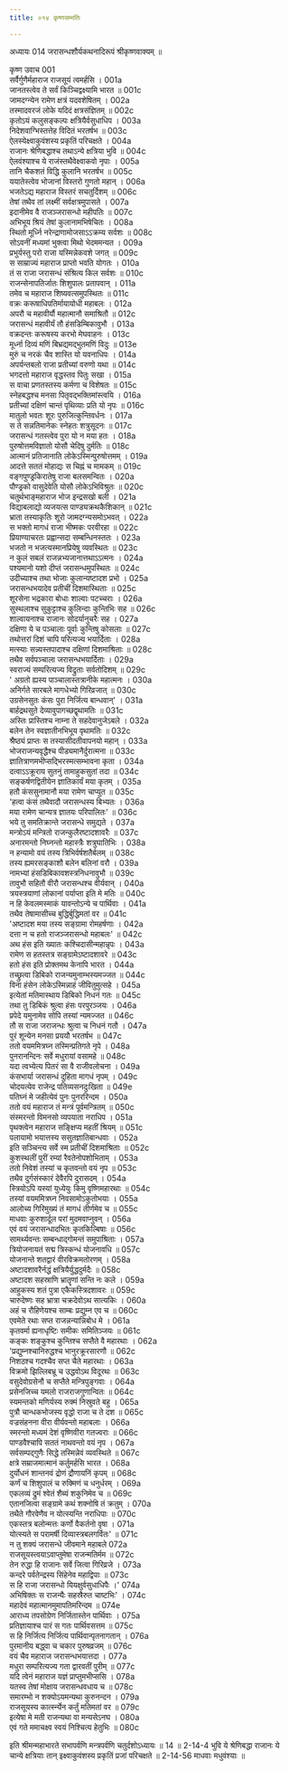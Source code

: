```yaml
---
title: ०१४ कृष्णसम्मतिः

---
```

अध्यायः 014
जरासन्धशौर्यकथनादिरूपं श्रीकृष्णवाक्यम् ॥
	
कृष्ण उवाच 	001  
सर्वैर्गुणैर्महाराज राजसूयं त्वमर्हसि ।	001a  
जानतस्त्वेव ते सर्वं किञ्चिद्वक्ष्यामि भारत ॥	001c  
जामदग्न्येन रामेण क्षत्रं यदवशेषितम् ।	002a  
तस्मादवरजं लोके यदिदं क्षत्रसंज्ञितम् ॥	002c  
कृतोऽयं कलुसङ्कल्पः क्षत्रियैर्वसुधाधिप ।	003a  
निदेशवाग्भिस्तत्तेह विदितं भरतर्षभ ॥	003c  
ऐलस्येक्ष्वाकुवंशस्य प्रकृतिं परिचक्षते ।	004a  
राजानः श्रेणिबद्धाश्च तथाऽन्ये क्षत्रिया भुवि ॥	004c  
ऐलवंश्याश्च ये राजंस्तथैवेक्ष्वाकवो नृपाः ।	005a  
तानि चैकशतं विद्धि कुलानि भरतर्षभ ॥	005c  
ययातेस्त्वेव भोजानां विस्तरो गुणतो महान् ।	006a  
भजतेऽद्य महाराज विस्तरं सचतुर्दिशम् ॥	006c  
तेषां तथैव तां लक्ष्मीं सर्वक्षत्रमुपासते ।	007a  
इदानीमेव वै राजञ्जरासन्धो महीपतिः ॥	007c  
अभिभूय श्रियं तेषां कुलानामभिषेचितः ।	008a  
स्थितो मूर्ध्नि नरेन्द्राणामोजसाऽऽक्रम्य सर्वशः ॥	008c  
सोऽवनीं मध्यमां भुक्त्वा मिथो भेदममन्यत ।	009a  
प्रभुर्यस्तु परो राजा यस्मिन्नेकवशे जगत् ॥	009c  
स साम्राज्यं महाराज प्राप्तो भवति योगतः ।	010a  
तं स राजा जरासन्धं संश्रित्य किल सर्वशः ॥	010c  
राजन्सेनापतिर्जातः शिशुपालः प्रतापवान् ।	011a  
तमेव च महाराज शिष्यवत्समुपस्थितः ॥	011c  
वक्रः करूषाधिपतिर्मायायोधी महाबलः ।	012a  
अपरौ च महावीर्यौ महात्मानौ समाश्रितौ ॥	012c  
जरासन्धं महावीर्यं तौ हंसडिम्बिकावुभौ ।	013a  
वक्रदन्तः करूषस्य करभो मेघवाहनः ।	013c  
मूर्ध्ना दिव्यं मणिं बिभ्रद्यमद्भुतमणिं विदुः ॥	013e  
मुरुं च नरकं चैव शास्ति यो यवनाधिपः ।	014a  
अपर्यन्तबलो राजा प्रतीच्यां वरुणो यथा ॥	014c  
भगदत्तो महाराज वृद्धस्तव पितुः सखा ।	015a  
स वाचा प्रणतस्तस्य कर्मणा च विशेषतः ॥	015c  
स्नेहबद्धश्च मनसा पितृवद्भक्तिमांस्त्वयि ।	016a  
प्रतीच्यां दक्षिणं चान्तं पृथिव्याः प्रति यो नृपः ॥	016c  
मातुलो भवतः शूरः पुरुजित्कुन्तिवर्धनः ।	017a  
स ते सन्नतिमानेकः स्नेहतः शत्रुसूदनः ॥	017c  
जरासन्धं गतस्त्वेव पुरा यो न मया हतः ।	018a  
पुरुषोत्तमविज्ञातो योसौ चेदिषु दुर्मतिः ॥	018c  
आत्मानं प्रतिजानाति लोकेऽस्मिन्पुरुषोत्तमम् ।	019a  
आदत्ते सततं मोहाद्यः स चिह्नं च मामकम् ॥	019c  
वङ्गपुण्ड्रकिरातेषु राजा बलसमन्वितः ।	020a  
पौण्ड्रको वासुदेवेति योसौ लोकेऽभिविश्रुतः ॥	020c  
चतुर्थभाङ्महाराज भोज इन्द्रसखो बली ।	021a  
विद्याबलाद्यो व्यजयत्स पाण्ड्यक्रथकैशिकान् ॥	021c  
भ्राता तस्याकृतिः शूरो जामदग्न्यसमोऽभवत् ।	022a  
स भक्तो मागधं राजा भीष्मकः परवीरहा ॥	022c  
प्रियाण्याचरतः प्रह्वान्सदा सम्बन्धिनस्ततः ।	023a  
भजतो न भजत्यस्मानप्रियेषु व्यवस्थितः ॥	023c  
न कुलं सबलं राजन्नभ्यजानात्तथाऽऽत्मनः ।	024a  
पश्यमानो यशो दीप्तं जरासन्धमुपस्थितः ॥	024c  
उदीच्याश्च तथा भोजाः कुलान्यष्टादश प्रभो ।	025a  
जरासन्धभयादेव प्रतीचीं दिशमास्थिताः ॥	025c  
शूरसेना भद्रकारा बोधाः शाल्वाः पटच्चराः ।	026a  
सुस्थलाश्च सुकुट्टाश्च कुलिन्दाः कुन्तिभिः सह ॥	026c  
शाल्वायनाश्च राजानः सोदर्यानुचरैः सह ।	027a  
दक्षिणा ये च पञ्चालाः पूर्वाः कुन्तिषु कोसलाः ॥	027c  
तथोत्तरां दिशं चापि परित्यज्य भयार्दिताः ।	028a  
मत्स्याः सन्न्यस्तपादाश्च दक्षिणां दिशमाश्रिताः ॥	028c  
तथैव सर्वपञ्चाला जरासन्धभयार्दिताः ।	029a  
स्वराज्यं सम्परित्यज्य विद्रुताः सर्वतोदिशम् ॥	029c  
\' अग्रतो ह्यस्य पाञ्चालास्तत्रानीके महात्मनः ।	030a  
अनिर्गते सारबले मागधेभ्यो गिरिव्रजात् ॥	030c  
उग्रसेनसुतः कंसः पुरा निर्जित्य बान्धवान्\' ।	031a  
बार्हद्रथसुते देव्यावुपागच्छद्वृथामतिः ॥	031c  
अस्तिः प्रास्तिश्च नाम्ना ते सहदेवानुजेऽबले ।	032a  
बलेन तेन स्वज्ञातीनभिभूय वृथामतिः ॥	032c  
श्रैष्ठ्यं प्राप्तः स तस्यासीदतीवापनयो महान् ।	033a  
भोजराजन्यवृद्धैश्च पीड्यमानैर्दुरात्मना ॥	033c  
ज्ञातित्राणमभीप्सद्भिरस्मत्सम्भावना कृता ।	034a  
दत्वाऽऽक्रूराय सुतनुं तामाहुकसुतां तदा ॥	034c  
सङ्कर्षणद्वितीयेन ज्ञातिकार्यं मया कृतम् ।	035a  
हतौ कंससुनामानौ मया रामेण चाप्युत ॥	035c  
\'हत्वा कंसं तथैवादौ जरासन्धस्य बिभ्यतः ।	036a  
मया रामेण चान्यत्र ज्ञातयः परिपालितः\' ॥	036c  
भये तु समतिक्रान्ते जरासन्धे समुद्यते ।	037a  
मन्त्रोऽयं मन्त्रितो राजन्कुलैरष्टादशावरैः ॥	037c  
अनारमन्तो निघ्नन्तो महास्त्रैः शत्रुघातिभिः ।	038a  
न हन्यामो वयं तस्य त्रिभिर्वर्षशतैर्बलम् ॥	038c  
तस्य ह्यमरसङ्काशौ बलेन बलिनां वरौ ।	039a  
नामभ्यां हंसडिबिकावशस्त्रनिधनावुभौ ॥	039c  
तावुभौ सहितौ वीरौ जरासन्धश्च वीर्यवान् ।	040a  
त्रयस्त्रयाणां लोकानां पर्याप्ता इति मे मतिः ॥	040c  
न हि केवलमस्माकं यावन्तोऽन्ये च पार्थिवाः ।	041a  
तथैव तेषामासीच्च बुद्धिर्बुद्धिमतां वर ॥	041c  
\'अष्टादश मया तस्य सङ्ग्रामा रोमहर्षणाः ।	042a  
दत्ता न च हतो राजञ्जरासन्धो महाबलः\' ॥	042c  
अथ हंस इति ख्यातः कश्चिदासीन्महान्नृपः ।	043a  
रामेण स हतस्तत्र सङ्ग्रामेऽष्टादशावरे ॥	043c  
हतो हंस इति प्रोक्तमथ केनापि भारत ।	044a  
तच्छ्रुत्वा डिबिको राजन्यमुनाम्भस्यमज्जत ॥	044c  
विना हंसेन लोकेऽस्मिन्नाहं जीवितुमुत्सहे ।	045a  
इत्येतां मतिमास्थाय डिबिको निधनं गतः ॥	045c  
तथा तु डिबिकं श्रुत्वा हंसः परपुरञ्जयः ।	046a  
प्रपेदे यमुनामेव सोपि तस्यां न्यमज्जत ॥	046c  
तौ स राजा जराजन्धः श्रुत्वा च निधनं गतौ ।	047a  
पुरं शून्येन मनसा प्रययौ भरतर्षभ ॥	047c  
ततो वयममित्रघ्न तस्मिन्प्रतिगते नृपे ।	048a  
पुनरानन्दिनः सर्वे मधुरायां वसामहे ॥	048c  
यदा त्वभ्येत्य पितरं सा वै राजीवलोचना ।	049a  
कंसभार्या जरासन्धं दुहिता मागधं नृपम् ।	049c  
चोदयत्येव राजेन्द्र पतिव्यसनदुःखिता ॥	049e  
पतिघ्नं मे जहीत्येवं पुनः पुनररिन्दम ।	050a  
ततो वयं महाराज तं मन्त्रं पूर्वमन्त्रितम् ॥	050c  
संस्मरन्तो विमनसो व्यपयाता नराधिप ।	051a  
पृथक्त्वेन महाराज सङ्क्षिप्य महतीं श्रियम् ॥	051c  
पलायामो भयात्तस्य ससुतज्ञातिबान्धवाः ।	052a  
इति सञ्चिन्त्य सर्वे स्म प्रतीचीं दिशमाश्रिताः ॥	052c  
कुशस्थलीं पुरीं रम्यां रैवतेनोपशोभिताम् ।	053a  
ततो निवेशं तस्यां च कृतवन्तो वयं नृप ॥	053c  
तथैव दुर्गसंस्कारं देवैरपि दुरासदम् ।	054a  
स्त्रियोऽपि यस्यां युध्येयुः किमु वृष्णिमहारथाः ॥	054c  
तस्यां वयममित्रघ्न निवसामोऽकुतोभयाः ।	055a  
आलोच्य गिरिमुख्यं तं मागधं तीर्णमेव च ॥	055c  
माधवाः कुरुशार्दूल परां मुदमवाप्नुवन् ।	056a  
एवं वयं जरासन्धादभितः कृतकिल्बिषाः ॥	056c  
सामर्थ्यवन्तः सम्बन्धाद्गोमन्तं समुपाश्रिताः ।	057a  
त्रियोजनायतं सद्म त्रिस्कन्धं योजनावधि ॥	057c  
योजनान्ते शतद्वारं वीरविक्रमतोरणम् ।	058a  
अष्टादशावरैर्नद्धं क्षत्रियैर्युद्धदुर्मदैः ॥	058c  
अष्टादश सहस्राणि भ्रातॄणां सन्ति नः कले ।	059a  
आहुकस्य शतं पुत्रा एकैकस्त्रिदशावरः ॥	059c  
चारुदेष्णः सह भ्रात्रा चक्रदेवोऽथ सात्यकिः ।	060a  
अहं च रौहिणेयश्च साम्बः प्रद्युम्न एव च ॥	060c  
एवमेते रथाः सप्त राजन्नन्यान्निबोध मे ।	061a  
कृतवर्मा ह्यनाधृष्टिः समीकः समितिञ्जयः ॥	061c  
कङ्कः शङ्कुश्च कुन्तिश्च सप्तैते वै महारथाः ।	062a  
\'प्रद्युम्नश्चानिरुद्धश्च भानुरक्रूरसारणौ ॥	062c  
निशठश्च गदश्चैव सप्त चैते महारथाः ।	063a  
विक्रमो झिल्लिबभ्रू च उद्धवोऽथ विदूरथः ॥	063c  
वसुदेवोग्रसेनौ च सप्तैते मन्त्रिपुङ्गवाः ।	064a  
प्रसेनजिच्च यमलो राजराजगुणान्वितः ॥	064c  
स्यमन्तको मणिर्यस्य रुक्मं निस्रुवते बहु ।	065a  
पुत्रौ चान्धकभोजस्य वृद्धो राजा च ते दश ॥	065c  
वज्रसंहनना वीरा वीर्यवन्तो महाबलाः ।	066a  
स्मरन्तो मध्यमं देशं वृष्णिवीरा गतज्वराः ॥	066c  
पाण्डवैश्चापि सततं नाथवन्तो वयं नृप ।	067a  
सर्वसम्पद्गुणैः सिद्धे तस्मिन्नेवं व्यवस्थिते ॥	067c  
क्षत्रे सम्राजमात्मानं कर्तुमर्हसि भारत ।	068a  
दुर्योधनं शान्तनवं द्रोणं द्रौणायनिं कृपम् ॥	068c  
कर्णं च शिशुपालं च रुक्मिणं च धनुर्धरम् ।	069a  
एकलव्यं द्रुमं श्वेतं शैब्यं शकुनिमेव च ॥	069c  
एतानजित्वा सङ्ग्रामे कथं शक्नोषि तं क्रतुम् ।	070a  
तथैते गौरवेणैव न योत्स्यन्ति नराधिपाः ॥	070c  
एकस्तत्र बलोन्मत्तः कर्णो वैकर्तनो वृषा ।	071a  
योत्स्यते स परामर्षी दिव्यास्त्रबलगर्वितः\' ॥	071c  
न तु शक्यं जरासन्धे जीवमाने महाबले	072a  
राजसूयस्त्वयाऽवाप्तुमेषा राजन्मतिर्मम ॥	072c  
तेन रुद्धा हि राजानः सर्वे जित्वा गिरिव्रजे ।	073a  
कन्दरे पर्वतेन्द्रस्य सिंहेनेव महाद्विपाः ॥	073c  
स हि राजा जरासन्धो यियक्षुर्वसुधाधिपैः ।\'	074a  
अभिषिक्तः स राजन्यैः सहस्रैरुत चाष्टभिः\' ।	074c  
महादेवं महात्मानमुमापतिमरिन्दम ॥	074e  
आराध्य तपसोग्रेण निर्जितास्तेन पार्थिवाः ।	075a  
प्रतिज्ञायाश्च पारं स गतः पार्थिवसत्तम ॥	075c  
स हि निर्जित्य निर्जित्य पार्थिवान्पृतनागतान् ।	076a  
पुरमानीय बद्ध्वा च चकार पुरुषव्रजम् ॥	076c  
वयं चैव महाराज जरासन्धभयात्तदा ।	077a  
मधुरा सम्परित्यज्य गता द्वारवतीं पुरीम् ॥	077c  
यदि त्वेनं महाराज यज्ञं प्राप्तुमभीप्ससि ।	078a  
यतस्व तेषां मोक्षाय जरासन्धवधाय च ॥	078c  
समारम्भो न शक्योऽयमन्यथा कुरुनन्दन ।	079a  
राजसूयस्य कार्त्स्न्येन कर्तुं मतिमतां वर ॥	079c  
इत्येषा मे मती राजन्यथा वा मन्यसेऽनघ ।	080a  
एवं गते ममाचक्ष्व स्वयं निश्चित्य हेतुभिः ॥ 	080c  

इति श्रीमन्महाभारते सभापर्वणि मन्त्रपर्वणि चतुर्दशोऽध्यायः ॥ 14 ॥
2-14-4 भुवि ये श्रेणिबद्धा राजानः ये चान्ये क्षत्रियाः तान् इक्ष्वाकुवंशस्य प्रकृतिं प्रजां परिचक्षते ॥ 
2-14-56 माधवाः मधुवंश्याः ॥